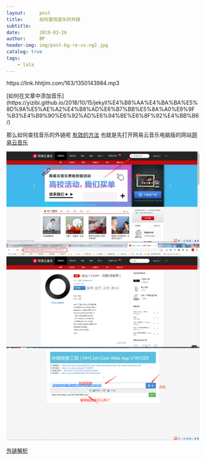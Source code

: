 ```yaml
---
layout:     post
title:      如何查找音乐的外链
subtitle:   
date:       2019-03-26
author:     BP
header-img: img/post-bg-re-vs-ng2.jpg
catalog: true
tags:
    - lala
---
```


<p>https://link.hhtjim.com/163/1350143984.mp3</p>
[如何在文章中添加音乐](https://yizibi.github.io/2018/10/15/jekyll%E4%B8%AA%E4%BA%BA%E5%8D%9A%E5%AE%A2%E4%B8%AD%E6%B7%BB%E5%8A%A0%E9%9F%B3%E4%B9%90%E6%92%AD%E6%94%BE%E6%8F%92%E4%BB%B6/)

那么如何查找音乐的外链呢
[有效的方法](https://blog.csdn.net/u010953692/article/details/83041010)
也就是先打开网易云音乐电脑版的网站[网易云音乐](https://music.163.com/#)

![1](https://github.com/biopig/biopig.github.io/blob/master/img/%E7%BD%91%E6%98%93%E4%BA%91%E5%AE%98%E7%BD%91.png)
![2](https://github.com/biopig/biopig.github.io/blob/master/img/fa2457f62c2325ae4d8626820857f6e.png)
![3](https://github.com/biopig/biopig.github.io/blob/master/img/6c220d4186b8012f19f1ca218731393.png)

[外链解析](https://link.hhtjim.com/)
